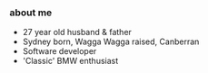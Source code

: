 ### about me
- 27 year old husband & father 
- Sydney born, Wagga Wagga raised, Canberran
- Software developer
- 'Classic' BMW enthusiast
